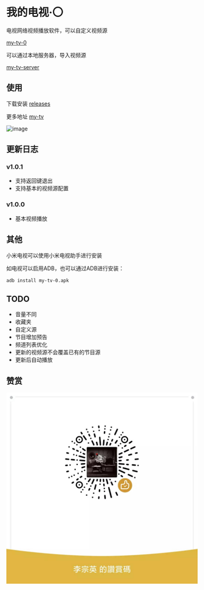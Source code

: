 # 我的电视·〇

电视网络视频播放软件，可以自定义视频源

[my-tv-0](https://github.com/lizongying/my-tv-0)

可以通过本地服务器，导入视频源

[my-tv-server](https://github.com/lizongying/my-tv-server)

## 使用

下载安装 [releases](https://github.com/lizongying/my-tv-0/releases/)

更多地址 [my-tv](https://lyrics.run/my-tv-0.html)

![image](./screenshots/img.png)

## 更新日志

### v1.0.1

* 支持返回键退出
* 支持基本的视频源配置

### v1.0.0

* 基本视频播放

## 其他

小米电视可以使用小米电视助手进行安装

如电视可以启用ADB，也可以通过ADB进行安装：

```shell
adb install my-tv-0.apk
```

## TODO

* 音量不同
* 收藏夹
* 自定义源
* 节目增加预告
* 频道列表优化
* 更新的视频源不会覆盖已有的节目源
* 更新后自动播放

## 赞赏

![image](./screenshots/appreciate.jpeg)